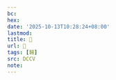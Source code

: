 ```yaml
---
bc:
hex:
date: '2025-10-13T10:28:24+08:00'
lastmod:
title: 􅜖
url: 􅜖
tags: [䵘]
src: DCCV
note:
---
```

